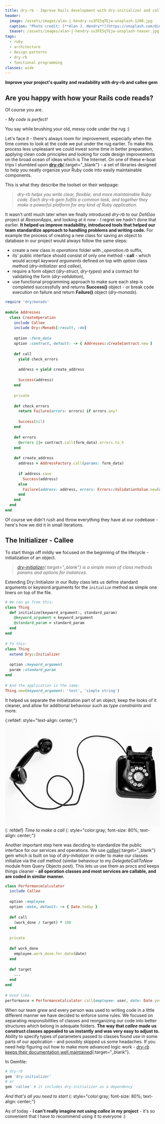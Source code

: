 ```yaml
---
title: dry-rb - Improve Rails development with dry-initializer and callee
header:
  image: /assets/images/alan-j-hendry-su3FE5qTEjw-unsplash-1200.jpg
  caption: "Photo credit: [**Alan J. Hendry**](https://unsplash.com/@imedianamibia){:target='_blank'}"
  teaser: /assets/images/alan-j-hendry-su3FE5qTEjw-unsplash-teaser.jpg
tags:
  - ruby
  - architecture
  - design patterns
  - dry-rb
  - functional programming
classes: wide
---
```


**Improve your project's quality and readability with dry-rb and callee gem**

## Are you happy with how your Rails code reads?

Of course you are.

*- My code is perfect!*

You say while brushing your old, messy code under the rug :)

Let's face it - there's always room for improvement, especially when the time comes to look at the code we put under the rug earlier. To make this process less unpleasant we could invest some time in better preparation, applying clean code principles and looking for code design improvements on the broad ocean of ideas which is The Internet. On one of these e-boat trips I stumbled upon [**dry-rb**](https://dry-rb.org/){:target="_blank"} - a set of libraries designed to help you neatly organize your Ruby code into easily maintainable components.

This is what they describe the toolset on their webpage:
> *dry-rb helps you write clear, flexible, and more maintainable Ruby code. Each dry-rb gem fulfils a common task, and together they make a powerful platform for any kind of Ruby application.*

It wasn't until much later when we finally introduced *dry-rb* to our *DeliGoo* project at *ReasonApps*, and looking at it now - I regret we hadn't done that earlier. **It helped us improve readability, introduced tools that helped our team standardize approach to handling problems and writing code.** For example the process of creating a new class for saving an object to database in our project would always follow the same steps:

* create a new class in *operations* folder with *_operation.rb* suffix,
* its' public interface should consist of only one method - **call** - which would accept *keyword arguments* defined on top with *option* class method (*dry-initializer* and *callee*),
* require a form object (*dry-struct*, *dry-types*) and a contract for validating the form (*dry-validation*),
* use functional programming approach to make sure each step is completed successfully and returns **Success()** object - or break code execution on failure and return **Failure()** object (*dry-monads*).

```ruby
require 'dry/monads'

module Addresses
  class CreateOperation
    include Callee
    include Dry::Monads[:result, :do]

    option :form_data
    option :contract, default: -> { Addresses::CreateContract.new }

    def call
      yield check_errors

      address = yield create_address

      Success(address)
    end

    private

    def check_errors
      return Failure(errors: errors) if errors.any?

      Success(nil)
    end

    def errors
      @errors ||= contract.call(form_data).errors.to_h
    end

    def create_address
      address = AddressFactory.call(params: form_data)

      if address.save
        Success(address)
      else
        Failure(address: address, errors: Errors::ValidationValue.new(key: :address).errors)
      end
    end
  end
end
```

Of course we didn't rush and throw everything they have at our codebase - here's how we did it in small iterations.

## The Initializer - Callee

To start things off mildly we focused on the beginning of the lifecycle - initialization of an object.

> *[dry-initializer](https://dry-rb.org/gems/dry-initializer/3.0/){:target="_blank"} is a simple mixin of class methods params and options for instances.*

Extending Dry::Initializer in our Ruby class lets us define standard arguments or keyword arguments for the `initialize` method as simple one liners on top of the file.

```ruby
# We can go from this:
class Thing
  def initialize(keyword_argument:, standard_param)
    @keyword_argument = keyword_argument
    @standard_param = standard_param
  end
end

# To this:
class Thing
  extend Dry::Initializer

  option :keyword_argument
  param :standard_param
end

# And the application is the same:
Thing.new(keyword_argument: 'test', 'simple string')
```

It helped us separate the initialization part of an object, keep the looks of it cleaner, and allow for additional behaviour such as *type constraints* and more.

{:refdef: style="text-align: center;"}
![An old phone](/assets/images/quino-al-xhGMQ_nYWqU-unsplash-900.jpg)
{: refdef}
*Time to make a call*
{: style="color:gray; font-size: 80%; text-align: center;"}

Another important step here was deciding to standardize the public interface for our services and operations. We use [*callee*](https://github.com/dreikanter/callee){:target="_blank"} gem which is built on top of *dry-initializer* in order to make our classes initialize via the *call* method (similar behaviour to my *DelegateCallToNew* module from Query Objects post). This lets us use them as procs and keeps things cleaner - **all operation classes and most services are callable, and are coded in similar manner.**

```ruby
class PerformanceCalculator
  include Callee

  option :employee
  option :date, default: -> { Date.today }

  def call
    (work_done / target) * 100
  end

  private

  def work_done
    employee.work_done.for_date(date)
  end

  def target
    ...
  end
end

# Used like:
performance = PerformanceCalculator.call(employee: user, date: Date.yesterday)
```

When our team grew and every person was used to writing code in a little different manner we have decided to enforce some rules. We focused on separating responsibilities of classes and reorganizing our code into better structures which belong in adequate folders. **The way that *callee* made us construct classes appealed to us instantly and was very easy to adjust to.** Ability to specify types of parameters passed to classes found use in some parts of our application - and possibly skipped us some headaches. If you need help figuring out how to make more advanced logic work - [*dry-rb* keeps their documentation well maintained](https://dry-rb.org/gems/dry-initializer/master/){:target="_blank"}.

In Gemfile:
```ruby
# dry-rb
gem 'dry-initializer'
# or
gem 'callee' # it includes dry-initializer as a dependency
```
*And that's all you need to start*
{: style="color:gray; font-size: 80%; text-align: center;"}

As of today - **I can't really imagine not using *callee* in my project** - it's so convenient that I have to recommend using it to everyone :)
